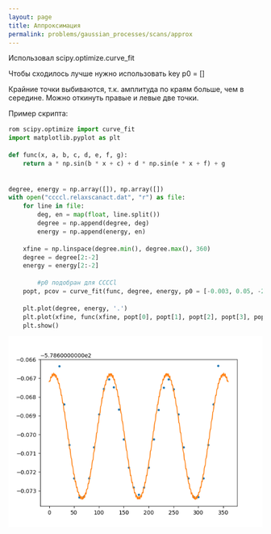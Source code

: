 ```yaml
---
layout: page
title: Аппроксимация
permalink: problems/gaussian_processes/scans/approx
---
```


Использовал scipy.optimize.curve_fit

Чтобы сходилось лучше нужно использовать key p0 = []

Крайние точки выбиваются, т.к. амплитуда по краям больше, чем в середине. Можно откинуть правые и левые две точки.

Пример скрипта:

```python
rom scipy.optimize import curve_fit
import matplotlib.pyplot as plt

def func(x, a, b, c, d, e, f, g):
    return a * np.sin(b * x + c) + d * np.sin(e * x + f) + g


degree, energy = np.array([]), np.array([])
with open("ccccl.relaxscanact.dat", "r") as file:
    for line in file:
        deg, en = map(float, line.split())
        degree = np.append(degree, deg)
        energy = np.append(energy, en)
    
    xfine = np.linspace(degree.min(), degree.max(), 360)
    degree = degree[2:-2]
    energy = energy[2:-2]
    
		#p0 подобран для CCCCl
    popt, pcov = curve_fit(func, degree, energy, p0 = [-0.003, 0.05, -2.09, 0.0001, 2.31, -2.55, -578.67])
    
    plt.plot(degree, energy, '.')
    plt.plot(xfine, func(xfine, popt[0], popt[1], popt[2], popt[3], popt[4], popt[5], popt[6]))
    plt.show()
```

![ccccl_scipy](ccccl_scipy.png)